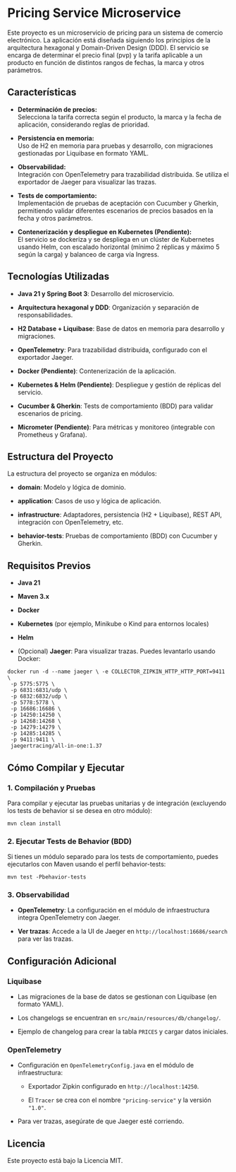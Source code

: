 Pricing Service Microservice
============================

Este proyecto es un microservicio de pricing para un sistema de comercio electrónico. La aplicación está diseñada siguiendo los principios de la arquitectura hexagonal y Domain-Driven Design (DDD). El servicio se encarga de determinar el precio final (pvp) y la tarifa aplicable a un producto en función de distintos rangos de fechas, la marca y otros parámetros.

Características
---------------

-   **Determinación de precios:**\
    Selecciona la tarifa correcta según el producto, la marca y la fecha de aplicación, considerando reglas de prioridad.

-   **Persistencia en memoria:**\
    Uso de H2 en memoria para pruebas y desarrollo, con migraciones gestionadas por Liquibase en formato YAML.

-   **Observabilidad:**\
    Integración con OpenTelemetry para trazabilidad distribuida. Se utiliza el exportador de Jaeger para visualizar las trazas.

-   **Tests de comportamiento:**\
    Implementación de pruebas de aceptación con Cucumber y Gherkin, permitiendo validar diferentes escenarios de precios basados en la fecha y otros parámetros.

-   **Contenerización y despliegue en Kubernetes (Pendiente):**\
    El servicio se dockeriza y se despliega en un clúster de Kubernetes usando Helm, con escalado horizontal (mínimo 2 réplicas y máximo 5 según la carga) y balanceo de carga vía Ingress.

Tecnologías Utilizadas
----------------------

-   **Java 21 y Spring Boot 3**: Desarrollo del microservicio.

-   **Arquitectura hexagonal y DDD**: Organización y separación de responsabilidades.

-   **H2 Database + Liquibase**: Base de datos en memoria para desarrollo y migraciones.

-   **OpenTelemetry**: Para trazabilidad distribuida, configurado con el exportador Jaeger.

-   **Docker (Pendiente)**: Contenerización de la aplicación.

-   **Kubernetes & Helm (Pendiente)**: Despliegue y gestión de réplicas del servicio.

-   **Cucumber & Gherkin**: Tests de comportamiento (BDD) para validar escenarios de pricing.

-   **Micrometer (Pendiente)**: Para métricas y monitoreo (integrable con Prometheus y Grafana).

Estructura del Proyecto
-----------------------

La estructura del proyecto se organiza en módulos:

-   **domain**: Modelo y lógica de dominio.

-   **application**: Casos de uso y lógica de aplicación.

-   **infrastructure**: Adaptadores, persistencia (H2 + Liquibase), REST API, integración con OpenTelemetry, etc.

-   **behavior-tests**: Pruebas de comportamiento (BDD) con Cucumber y Gherkin.

Requisitos Previos
------------------

-   **Java 21**

-   **Maven 3.x**

-   **Docker**

-   **Kubernetes** (por ejemplo, Minikube o Kind para entornos locales)

-   **Helm**

-   (Opcional) **Jaeger**: Para visualizar trazas. Puedes levantarlo usando Docker:


``` 
docker run -d --name jaeger \ -e COLLECTOR_ZIPKIN_HTTP_HTTP_PORT=9411 \
 -p 5775:5775 \
 -p 6831:6831/udp \
 -p 6832:6832/udp \
 -p 5778:5778 \
 -p 16686:16686 \
 -p 14250:14250 \
 -p 14268:14268 \
 -p 14279:14279 \
 -p 14285:14285 \
 -p 9411:9411 \
 jaegertracing/all-in-one:1.37 
```

Cómo Compilar y Ejecutar
------------------------

### 1\. Compilación y Pruebas

Para compilar y ejecutar las pruebas unitarias y de integración (excluyendo los tests de behavior si se desea en otro módulo):

`mvn clean install`

### 2\. Ejecutar Tests de Behavior (BDD)

Si tienes un módulo separado para los tests de comportamiento, puedes ejecutarlos con Maven usando el perfil behavior-tests:

`mvn test -Pbehavior-tests`

### 3\. Observabilidad

-   **OpenTelemetry**: La configuración en el módulo de infraestructura integra OpenTelemetry con Jaeger.

-   **Ver trazas**: Accede a la UI de Jaeger en `http://localhost:16686/search` para ver las trazas.

Configuración Adicional
-----------------------

### Liquibase

-   Las migraciones de la base de datos se gestionan con Liquibase (en formato YAML).

-   Los changelogs se encuentran en `src/main/resources/db/changelog/`.

-   Ejemplo de changelog para crear la tabla `PRICES` y cargar datos iniciales.

### OpenTelemetry

-   Configuración en `OpenTelemetryConfig.java` en el módulo de infraestructura:

    -   Exportador Zipkin configurado en `http://localhost:14250`.

    -   El `Tracer` se crea con el nombre `"pricing-service"` y la versión `"1.0"`.

-   Para ver trazas, asegúrate de que Jaeger esté corriendo.

Licencia
--------

Este proyecto está bajo la Licencia MIT.